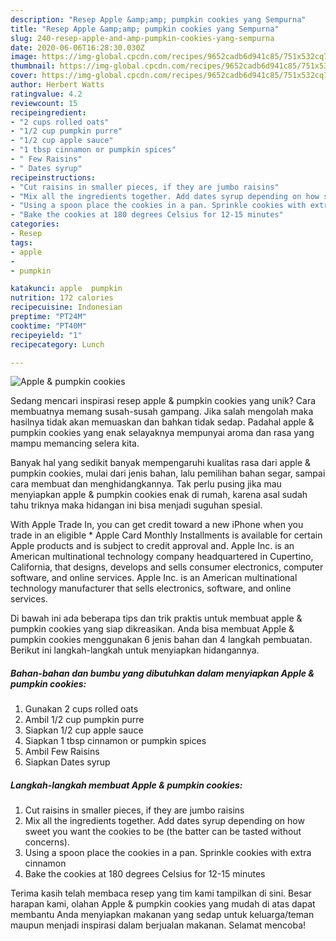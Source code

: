 ```yaml
---
description: "Resep Apple &amp;amp; pumpkin cookies yang Sempurna"
title: "Resep Apple &amp;amp; pumpkin cookies yang Sempurna"
slug: 240-resep-apple-and-amp-pumpkin-cookies-yang-sempurna
date: 2020-06-06T16:28:30.030Z
image: https://img-global.cpcdn.com/recipes/9652cadb6d941c85/751x532cq70/apple-pumpkin-cookies-recipe-main-photo.jpg
thumbnail: https://img-global.cpcdn.com/recipes/9652cadb6d941c85/751x532cq70/apple-pumpkin-cookies-recipe-main-photo.jpg
cover: https://img-global.cpcdn.com/recipes/9652cadb6d941c85/751x532cq70/apple-pumpkin-cookies-recipe-main-photo.jpg
author: Herbert Watts
ratingvalue: 4.2
reviewcount: 15
recipeingredient:
- "2 cups rolled oats"
- "1/2 cup pumpkin purre"
- "1/2 cup apple sauce"
- "1 tbsp cinnamon or pumpkin spices"
- " Few Raisins"
- " Dates syrup"
recipeinstructions:
- "Cut raisins in smaller pieces, if they are jumbo raisins"
- "Mix all the ingredients together. Add dates syrup depending on how sweet you want the cookies to be (the batter can be tasted without concerns)."
- "Using a spoon place the cookies in a pan. Sprinkle cookies with extra cinnamon"
- "Bake the cookies at 180 degrees Celsius for 12-15 minutes"
categories:
- Resep
tags:
- apple
- 
- pumpkin

katakunci: apple  pumpkin 
nutrition: 172 calories
recipecuisine: Indonesian
preptime: "PT24M"
cooktime: "PT40M"
recipeyield: "1"
recipecategory: Lunch

---
```



![Apple &amp; pumpkin cookies](https://img-global.cpcdn.com/recipes/9652cadb6d941c85/751x532cq70/apple-pumpkin-cookies-recipe-main-photo.jpg)

Sedang mencari inspirasi resep apple &amp; pumpkin cookies yang unik? Cara membuatnya memang susah-susah gampang. Jika salah mengolah maka hasilnya tidak akan memuaskan dan bahkan tidak sedap. Padahal apple &amp; pumpkin cookies yang enak selayaknya mempunyai aroma dan rasa yang mampu memancing selera kita.

Banyak hal yang sedikit banyak mempengaruhi kualitas rasa dari apple &amp; pumpkin cookies, mulai dari jenis bahan, lalu pemilihan bahan segar, sampai cara membuat dan menghidangkannya. Tak perlu pusing jika mau menyiapkan apple &amp; pumpkin cookies enak di rumah, karena asal sudah tahu triknya maka hidangan ini bisa menjadi suguhan spesial.

With Apple Trade In, you can get credit toward a new iPhone when you trade in an eligible * Apple Card Monthly Installments is available for certain Apple products and is subject to credit approval and. Apple Inc. is an American multinational technology company headquartered in Cupertino, California, that designs, develops and sells consumer electronics, computer software, and online services. Apple Inc. is an American multinational technology manufacturer that sells electronics, software, and online services.


Di bawah ini ada beberapa tips dan trik praktis untuk membuat apple &amp; pumpkin cookies yang siap dikreasikan. Anda bisa membuat Apple &amp; pumpkin cookies menggunakan 6 jenis bahan dan 4 langkah pembuatan. Berikut ini langkah-langkah untuk menyiapkan hidangannya.

<!--inarticleads1-->

##### Bahan-bahan dan bumbu yang dibutuhkan dalam menyiapkan Apple &amp; pumpkin cookies:

1. Gunakan 2 cups rolled oats
1. Ambil 1/2 cup pumpkin purre
1. Siapkan 1/2 cup apple sauce
1. Siapkan 1 tbsp cinnamon or pumpkin spices
1. Ambil  Few Raisins
1. Siapkan  Dates syrup




<!--inarticleads2-->

##### Langkah-langkah membuat Apple &amp; pumpkin cookies:

1. Cut raisins in smaller pieces, if they are jumbo raisins
1. Mix all the ingredients together. Add dates syrup depending on how sweet you want the cookies to be (the batter can be tasted without concerns).
1. Using a spoon place the cookies in a pan. Sprinkle cookies with extra cinnamon
1. Bake the cookies at 180 degrees Celsius for 12-15 minutes




Terima kasih telah membaca resep yang tim kami tampilkan di sini. Besar harapan kami, olahan Apple &amp; pumpkin cookies yang mudah di atas dapat membantu Anda menyiapkan makanan yang sedap untuk keluarga/teman maupun menjadi inspirasi dalam berjualan makanan. Selamat mencoba!
